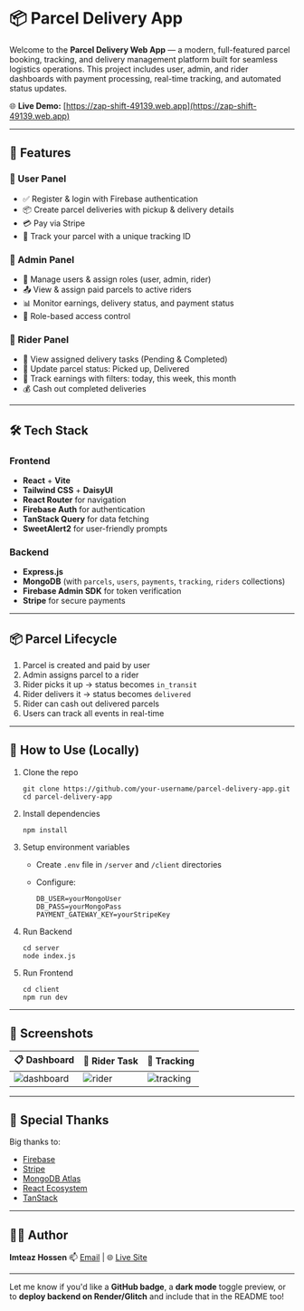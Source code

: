 # 📦 Parcel Delivery App

Welcome to the **Parcel Delivery Web App** — a modern, full-featured parcel booking, tracking, and delivery management platform built for seamless logistics operations. This project includes user, admin, and rider dashboards with payment processing, real-time tracking, and automated status updates.

🌐 **Live Demo:** [https://zap-shift-49139.web.app](https://zap-shift-49139.web.app)

---

## 🚀 Features

### 🔹 User Panel

* ✅ Register & login with Firebase authentication
* 📦 Create parcel deliveries with pickup & delivery details
* 💳 Pay via Stripe
* 🚚 Track your parcel with a unique tracking ID

### 🔹 Admin Panel

* 👥 Manage users & assign roles (user, admin, rider)
* 📤 View & assign paid parcels to active riders
* 📊 Monitor earnings, delivery status, and payment status
* 🧾 Role-based access control

### 🔹 Rider Panel

* 🧭 View assigned delivery tasks (Pending & Completed)
* 📲 Update parcel status: Picked up, Delivered
* 💸 Track earnings with filters: today, this week, this month
* 💰 Cash out completed deliveries

---

## 🛠️ Tech Stack

### Frontend

* **React** + **Vite**
* **Tailwind CSS** + **DaisyUI**
* **React Router** for navigation
* **Firebase Auth** for authentication
* **TanStack Query** for data fetching
* **SweetAlert2** for user-friendly prompts

### Backend

* **Express.js**
* **MongoDB** (with `parcels`, `users`, `payments`, `tracking`, `riders` collections)
* **Firebase Admin SDK** for token verification
* **Stripe** for secure payments

---

## 📦 Parcel Lifecycle

1. Parcel is created and paid by user
2. Admin assigns parcel to a rider
3. Rider picks it up → status becomes `in_transit`
4. Rider delivers it → status becomes `delivered`
5. Rider can cash out delivered parcels
6. Users can track all events in real-time

---

## 🧪 How to Use (Locally)

1. Clone the repo

   ```
   git clone https://github.com/your-username/parcel-delivery-app.git
   cd parcel-delivery-app
   ```

2. Install dependencies

   ```
   npm install
   ```

3. Setup environment variables

   * Create `.env` file in `/server` and `/client` directories
   * Configure:

     ```
     DB_USER=yourMongoUser
     DB_PASS=yourMongoPass
     PAYMENT_GATEWAY_KEY=yourStripeKey
     ```

4. Run Backend

   ```
   cd server
   node index.js
   ```

5. Run Frontend

   ```
   cd client
   npm run dev
   ```

---

## 📸 Screenshots

| 📋 Dashboard                                                           | 🚚 Rider Task                                                       | 🔎 Tracking                                                       |
| ---------------------------------------------------------------------- | ------------------------------------------------------------------- | ----------------------------------------------------------------- |
| ![dashboard](https://via.placeholder.com/200x120?text=Admin+Dashboard) | ![rider](https://via.placeholder.com/200x120?text=Rider+Deliveries) | ![tracking](https://via.placeholder.com/200x120?text=Tracking+UI) |

---

## 🙌 Special Thanks

Big thanks to:

* [Firebase](https://firebase.google.com/)
* [Stripe](https://stripe.com/)
* [MongoDB Atlas](https://www.mongodb.com/atlas)
* [React Ecosystem](https://react.dev/)
* [TanStack](https://tanstack.com/)

---

## 🧑‍💻 Author

**Imteaz Hossen**
📫 [Email](mailto:imteaz693@gmail.com) | 🌐 [Live Site](https://zap-shift-49139.web.app)

---

Let me know if you'd like a **GitHub badge**, a **dark mode** toggle preview, or to **deploy backend on Render/Glitch** and include that in the README too!
